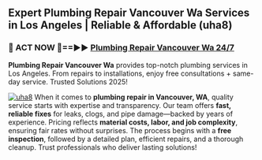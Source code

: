 ## Expert Plumbing Repair Vancouver Wa Services in Los Angeles | Reliable & Affordable (uha8)  

<h3>🚿 ACT NOW 🌟==►► <a href="https://tinyurl.com/2ne6vx2x" rel="nofollow">Plumbing Repair Vancouver Wa 24/7</a></h3>

**Plumbing Repair Vancouver Wa** provides top-notch plumbing services in Los Angeles. From repairs to installations, enjoy free consultations + same-day service. Trusted Solutions 2025!

[![uha8](https://i.imgur.com/4PFF4AK.jpeg)](https://tinyurl.com/2ne6vx2x)
When it comes to **plumbing repair in Vancouver, WA**, quality service starts with expertise and transparency. Our team offers **fast, reliable fixes** for leaks, clogs, and pipe damage—backed by years of experience. Pricing reflects **material costs, labor, and job complexity**, ensuring fair rates without surprises. The process begins with a **free inspection**, followed by a detailed plan, efficient repairs, and a thorough cleanup. Trust professionals who deliver lasting solutions!